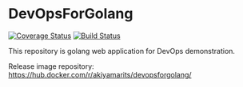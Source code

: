 # DevOpsForGolang

[![Coverage Status](https://coveralls.io/repos/github/akiyamarits/DevOpsForGolang/badge.svg?branch=master)](https://coveralls.io/github/akiyamarits/DevOpsForGolang?branch=master)
[![Build Status](https://travis-ci.org/akiyamarits/DevOpsForGolang.svg?branch=master)](https://travis-ci.org/akiyamarits/DevOpsForGolang)

This repository is golang web application for DevOps demonstration.

Release image repository:
https://hub.docker.com/r/akiyamarits/devopsforgolang/


